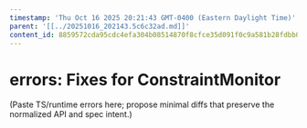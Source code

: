 ```yaml
---
timestamp: 'Thu Oct 16 2025 20:21:43 GMT-0400 (Eastern Daylight Time)'
parent: '[[../20251016_202143.5c6c32ad.md]]'
content_id: 8859572cda95cdc4efa304b08514870f8cfce35d091f0c9a581b28fdbb0eac29
---
```


# errors: Fixes for ConstraintMonitor

(Paste TS/runtime errors here; propose minimal diffs that preserve the normalized API and spec intent.)
